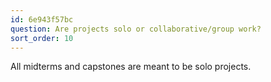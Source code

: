 ```yaml
---
id: 6e943f57bc
question: Are projects solo or collaborative/group work?
sort_order: 10
---
```


All midterms and capstones are meant to be solo projects.